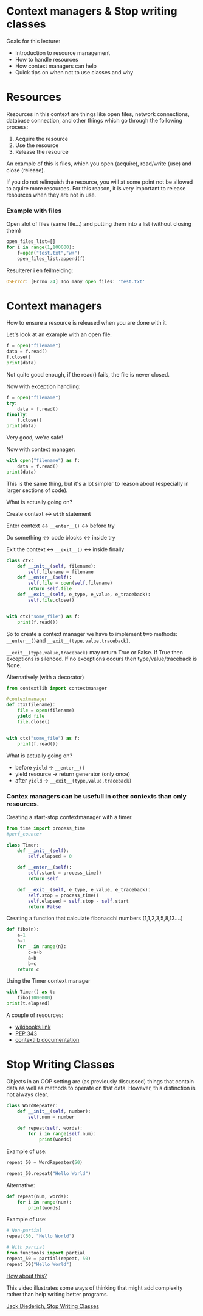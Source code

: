 Context managers & Stop writing classes
=================================

Goals for this lecture:
- Introduction to resource management
- How to handle resources
- How context managers can help
- Quick tips on when not to use classes and why


Resources
==================

Resources in this context are things like open files, network connections, database connection, and other things which go through the following process:

1. Acquire the resource
2. Use the resource
3. Release the resource

An example of this is files, which you open (acquire), read/write (use) and close (release).

If you do not relinquish the resource, you will at some point not be allowed to aquire more resources. For this reason, it is very important to release resources when they are not in use.

### Example with files
Open alot of files (same file...) and putting them into a list (without closing them)

```python
open_files_list=[]
for i in range(1,100000):
    f=open("test.txt","w+")
    open_files_list.append(f)
```
Resulterer i en feilmelding:
```python
OSError: [Errno 24] Too many open files: 'test.txt'
```

Context managers
================

How to ensure a resource is released when you are done with it.

Let's look at an example with an open file.

```python
f = open("filename")
data = f.read()
f.close()
print(data)
```

Not quite good enough, if the read() fails, the file is never closed.

Now with exception handling:

```python
f = open("filename")
try:
    data = f.read()
finally:
    f.close()
print(data)
```

Very good, we're safe!

Now with context manager:

```python
with open("filename") as f:
    data = f.read()
print(data)
```

This is the same thing, but it's a lot simpler to reason about (especially in larger sections of code).


What is actually going on?

Create context         <->        ```with``` statement

Enter context          <->        ```__enter__()```      <-> before try

Do something           <->        code blocks            <-> inside try

Exit the context       <->        ```__exit__()```       <-> inside finally

```python
class ctx:
    def __init__(self, filename):
        self.filename = filename
    def __enter__(self):
        self.file = open(self.filename)
        return self.file
    def __exit__(self, e_type, e_value, e_traceback):
        self.file.close()


with ctx("some_file") as f:
    print(f.read())

```

So to create a context manager we have to implement two methods: ```__enter__()```and ```__exit__(type,value,traceback)```.

```__exit__(type,value,traceback)``` may return True or False. If True then exceptions is silenced. If no exceptions occurs then type/value/traceback is None.


Alternatively (with a decorator)

```python
from contextlib import contextmanager

@contextmanager
def ctx(filename):
    file = open(filename)
    yield file
    file.close()


with ctx("some_file") as f:
    print(f.read())
``` 

What is actually going on?
- before ```yield``` -> ```__enter__()```
- yield resource     -> return generator (only once)
- after ```yield```  -> ```__exit__(type,value,traceback)```

### Contex managers can be usefull in other contexts than only resources.

Creating a start-stop contextmanager with a timer.
```python
from time import process_time
#perf_counter

class Timer:
    def __init__(self):
        self.elapsed = 0

    def __enter__(self):
        self.start = process_time()
        return self

    def __exit__(self, e_type, e_value, e_traceback):
        self.stop = process_time()
        self.elapsed = self.stop - self.start
        return False
```
Creating a function that calculate fibonacchi numbers (1,1,2,3,5,8,13....)
```python
def fibo(n):
    a=1
    b=1
    for _ in range(n):
        c=a+b
        a=b
        b=c
    return c
```
Using the Timer context manager
```python
with Timer() as t:
    fibo(1000000)
print(t.elapsed)
```

A couple of resources:
- [wikibooks link](https://en.wikibooks.org/wiki/Python_Programming/Context_Managers)
- [PEP 343](https://www.python.org/dev/peps/pep-0343/)
- [contextlib documentation](https://docs.python.org/3/library/contextlib.html)


Stop Writing Classes
=====================

Objects in an OOP setting are (as previously discussed) things that contain data as well as methods to operate on that data. However, this distinction is not always clear.

```python
class WordRepeater:
    def __init__(self, number):
        self.num = number
    
    def repeat(self, words):
        for i in range(self.num):
            print(words)
```

Example of use:
```python
repeat_50 = WordRepeater(50)

repeat_50.repeat("Hello World")
```

Alternative:
```python
def repeat(num, words):
    for i in range(num):
        print(words)
```

Example of use:
```python
# Non-partial
repeat(50, "Hello World")

# With partial
from functools import partial
repeat_50 = partial(repeat, 50)
repeat_50("Hello World")
```

[How about this?](https://docs.python.org/3.8/library/heapq.html)

This video illustrates some ways of thinking that might add complexity rather than help writing better programs.

[Jack Diederich, Stop Writing Classes](https://www.youtube.com/watch?v=o9pEzgHorH0)

